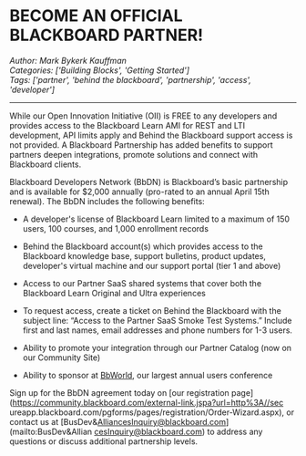 # BECOME AN OFFICIAL BLACKBOARD PARTNER!
*Author: Mark Bykerk Kauffman*  
*Categories: ['Building Blocks', 'Getting Started']*  
*Tags: ['partner', 'behind the blackboard', 'partnership', 'access', 'developer']*  
<hr />
While our Open Innovation Initiative (OII) is FREE to any developers and
provides access to the Blackboard Learn AMI for REST and LTI development, API
limits apply and Behind the Blackboard support access is not provided. A
Blackboard Partnership has added benefits to support partners deepen
integrations, promote solutions and connect with Blackboard clients.

Blackboard Developers Network (BbDN) is Blackboard’s basic partnership and is
available for $2,000 annually (pro-rated to an annual April 15th renewal).
The BbDN includes the following benefits:

  * A developer's license of Blackboard Learn limited to a maximum of 150 users, 100 courses, and 1,000 enrollment records
  * Behind the Blackboard account(s) which provides access to the Blackboard knowledge base, support bulletins, product updates, developer's virtual machine and our support portal (tier 1 and above)
  * Access to our Partner SaaS shared systems that cover both the Blackboard Learn Original and Ultra experiences

  * To request access, create a ticket on Behind the Blackboard with the subject line: “Access to the Partner SaaS Smoke Test Systems.” Include first and last names, email addresses and phone numbers for 1-3 users.
  * Ability to promote your integration through our Partner Catalog (now on our Community Site)
  * Ability to sponsor at [BbWorld](https://bbworld.com/), our largest annual users conference

Sign up for the BbDN agreement today on [our registration
page](https://community.blackboard.com/external-link.jspa?url=http%3A//sec
ureapp.blackboard.com/pgforms/pages/registration/Order-Wizard.aspx),
or contact us at [BusDev&AlliancesInquiry@blackboard.com](mailto:BusDev&Allian
cesInquiry@blackboard.com) to address any questions or discuss additional
partnership levels.

